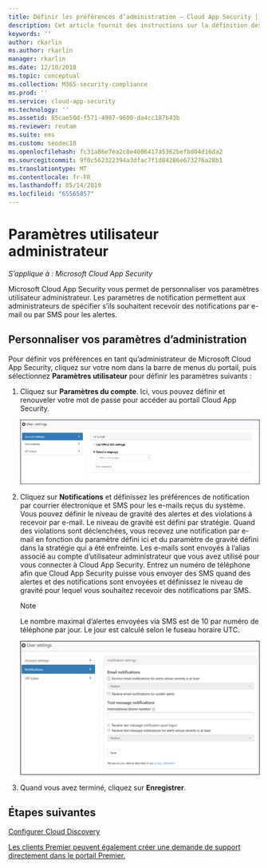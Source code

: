 ```yaml
---
title: Définir les préférences d’administration – Cloud App Security | Microsoft Docs
description: Cet article fournit des instructions sur la définition des préférences d’administration dans Cloud App Security.
keywords: ''
author: rkarlin
ms.author: rkarlin
manager: rkarlin
ms.date: 12/10/2018
ms.topic: conceptual
ms.collection: M365-security-compliance
ms.prod: ''
ms.service: cloud-app-security
ms.technology: ''
ms.assetid: 85cae50d-f571-4907-9600-da4cc187b43b
ms.reviewer: reutam
ms.suite: ems
ms.custom: seodec18
ms.openlocfilehash: fc31a86e7ea2c0e4086417a5362befbd04d16da2
ms.sourcegitcommit: 9f0c562322394a3dfac7f1d84286e673276a28b1
ms.translationtype: MT
ms.contentlocale: fr-FR
ms.lasthandoff: 05/14/2019
ms.locfileid: "65565857"
---
```

# <a name="admin-user-settings"></a>Paramètres utilisateur administrateur

*S’applique à : Microsoft Cloud App Security*

Microsoft Cloud App Security vous permet de personnaliser vos paramètres utilisateur administrateur. Les paramètres de notification permettent aux administrateurs de spécifier s’ils souhaitent recevoir des notifications par e-mail ou par SMS pour les alertes. 

##  <a name="Adminsettings"></a> Personnaliser vos paramètres d’administration  
Pour définir vos préférences en tant qu’administrateur de Microsoft Cloud App Security, cliquez sur votre nom dans la barre de menus du portail, puis sélectionnez **Paramètres utilisateur** pour définir les paramètres suivants :  
  
1.  Cliquez sur **Paramètres du compte**. Ici, vous pouvez définir et renouveler votre mot de passe pour accéder au portail Cloud App Security.  
  
     ![paramètres utilisateur personnalisés](./media/custom-user-settings.png "paramètres utilisateur personnalisés")  
  
2.  Cliquez sur **Notifications** et définissez les préférences de notification par courrier électronique et SMS pour les e-mails reçus du système.  Vous pouvez définir le niveau de gravité des alertes et des violations à recevoir par e-mail. Le niveau de gravité est défini par stratégie. Quand des violations sont déclenchées, vous recevez une notification par e-mail en fonction du paramètre défini ici et du paramètre de gravité défini dans la stratégie qui a été enfreinte. Les e-mails sont envoyés à l’alias associé au compte d’utilisateur administrateur que vous avez utilisé pour vous connecter à Cloud App Security. Entrez un numéro de téléphone afin que Cloud App Security puisse vous envoyer des SMS quand des alertes et des notifications sont envoyées et définissez le niveau de gravité pour lequel vous souhaitez recevoir des notifications par SMS.  
  
    > [!NOTE] 
    > Le nombre maximal d’alertes envoyées via SMS est de 10 par numéro de téléphone par jour. Le jour est calculé selon le fuseau horaire UTC. 
  
    ![paramètres de notification](./media/notification-settings.png "paramètres de notification")  
  
3. Quand vous avez terminé, cliquez sur **Enregistrer**.  
  
  
 
  
    
## <a name="next-steps"></a>Étapes suivantes  
[Configurer Cloud Discovery](set-up-cloud-discovery.md)   

[Les clients Premier peuvent également créer une demande de support directement dans le portail Premier.](https://premier.microsoft.com/)  
  
  
